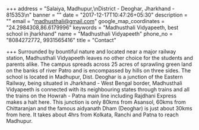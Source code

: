 +++
address = "Salaiya, Madhupur,\nDistrict - Deoghar, Jharkhand - 815353\n"
banner = ""
date = "2017-12-17T10:47:26+05:30"
description = ""
email = "madhusthali@gmail.com"
google_map_coordinates = "24.2984308,86.6179996"
keywords = "Madhusthali Vidyapeeth, best school in jharkhand"
name = "Madhusthali Vidyapeeth"
phone_no = "8084272772, 9931565416"
title = "Contact"

+++
Surrounded by bountiful nature and located near a major railway station, Madhusthali Vidyapeeth leaves no other choice for the students and parents alike. The campus spreads across 25 acres of sprawling green land on the banks of river Patro and is encompassed by hills on three sides. The school is located in Madhupur, Dist. Deoghar is a junction of the Eastern Railway, being situated in Jharkhand - West Bengal border, Madhusthali Vidyapeeth is connected with its neighbouring states through trains and all the trains on the Howrah - Patna main line including Rajdhani Express makes a halt here. This junction is only 80kms from Asansol, 60kms from Chittaranjan and the famous aidyanath Dham (Deoghar) is just about 30kms from here. It takes about 4hrs from Kolkata, Ranchi and Patna to reach Madhupur.